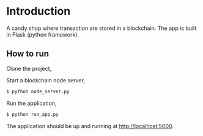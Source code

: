 # Introduction


A candy shop where transaction are stored in a blockchain. The app is built in Flask (python framework).

## How to run

Clone the project,

Start a blockchain node server,

```sh
$ python node_server.py
```

Run the application,

```sh
$ python run_app.py
```

The application should be up and running at [http://localhost:5000](http://localhost:5000).
